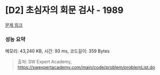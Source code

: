 # [D2] 초심자의 회문 검사 - 1989 

[문제 링크](https://swexpertacademy.com/main/code/problem/problemDetail.do?contestProbId=AV5PyTLqAf4DFAUq) 

### 성능 요약

메모리: 43,240 KB, 시간: 93 ms, 코드길이: 359 Bytes



> 출처: SW Expert Academy, https://swexpertacademy.com/main/code/problem/problemList.do